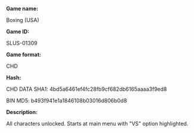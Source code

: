 ﻿**Game name:**

Boxing (USA)

**Game ID:**

SLUS-01309

**Game format:**

CHD

**Hash:**

CHD DATA SHA1: 4bd5a6461ef4fc28fb9cf682db6165aaaa3f9ed8

BIN MD5: b493f941e1a1846108b03016d806b0d8

**Description:**

All characters unlocked. Starts at main menu with "VS" option highlighted.